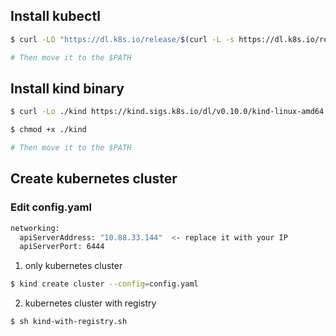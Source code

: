 ## Install kubectl

```bash
$ curl -LO "https://dl.k8s.io/release/$(curl -L -s https://dl.k8s.io/release/stable.txt)/bin/linux/amd64/kubectl"

# Then move it to the $PATH
```

## Install kind binary
```bash
$ curl -Lo ./kind https://kind.sigs.k8s.io/dl/v0.10.0/kind-linux-amd64

$ chmod +x ./kind

# Then move it to the $PATH
```

## Create kubernetes cluster
### Edit config.yaml
```bash
networking:
  apiServerAddress: "10.88.33.144"  <- replace it with your IP
  apiServerPort: 6444
```

1. only kubernetes cluster
```bash
$ kind create cluster --config=config.yaml
```

2. kubernetes cluster with registry
```bash
$ sh kind-with-registry.sh
```